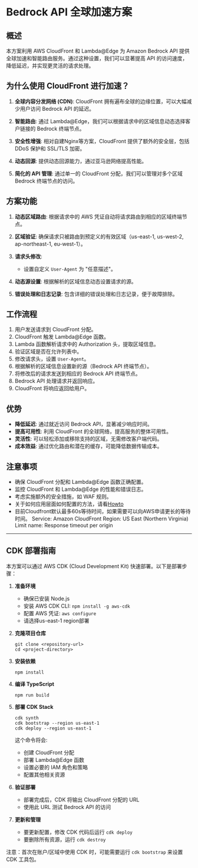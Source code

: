 # Bedrock API 全球加速方案

## 概述

本方案利用 AWS CloudFront 和 Lambda@Edge 为 Amazon Bedrock API 提供全球加速和智能路由服务。通过这种设置，我们可以显著提高 API 的访问速度，降低延迟，并实现更灵活的请求处理。

## 为什么使用 CloudFront 进行加速？

1. **全球内容分发网络 (CDN)**: CloudFront 拥有遍布全球的边缘位置，可以大幅减少用户访问 Bedrock API 的延迟。

2. **智能路由**: 通过 Lambda@Edge，我们可以根据请求中的区域信息动态选择客户链接的 Bedrock 终端节点。

3. **安全性增强**: 相对自建Nginx等方案，CloudFront 提供了额外的安全层，包括 DDoS 保护和 SSL/TLS 加密。

4. **动态回源**: 提供动态回源能力，通过亚马逊网络提高性能。

5. **简化的 API 管理**: 通过单一的 CloudFront 分配，我们可以管理对多个区域 Bedrock 终端节点的访问。

## 方案功能

1. **动态区域路由**: 根据请求中的 AWS 凭证自动将请求路由到相应的区域终端节点。

2. **区域验证**: 确保请求只被路由到预定义的有效区域（us-east-1, us-west-2, ap-northeast-1, eu-west-1）。

3. **请求头修改**: 
   - 设置自定义 `User-Agent` 为 "任意描述"。

4. **动态源设置**: 根据解析的区域信息动态设置请求的源。

5. **错误处理和日志记录**: 包含详细的错误处理和日志记录，便于故障排除。

## 工作流程

1. 用户发送请求到 CloudFront 分配。
2. CloudFront 触发 Lambda@Edge 函数。
3. Lambda 函数解析请求中的 Authorization 头，提取区域信息。
4. 验证区域是否在允许列表中。
5. 修改请求头，设置 `User-Agent`。
6. 根据解析的区域信息设置新的源（Bedrock API 终端节点）。
7. 将修改后的请求发送到相应的 Bedrock API 终端节点。
8. Bedrock API 处理请求并返回响应。
9. CloudFront 将响应返回给用户。

## 优势

- **降低延迟**: 通过就近访问 Bedrock API，显著减少响应时间。
- **提高可用性**: 利用 CloudFront 的全球网络，提高服务的整体可用性。
- **灵活性**: 可以轻松添加或移除支持的区域，无需修改客户端代码。
- **成本效益**: 通过优化路由和潜在的缓存，可能降低数据传输成本。

## 注意事项

- 确保 CloudFront 分配和 Lambda@Edge 函数正确配置。
- 监控 CloudFront 和 Lambda@Edge 的性能和错误日志。
- 考虑实施额外的安全措施，如 WAF 规则。
- 关于如何应用层面如何配置的方法，请看[Howto](https://github.com/jief123/bedrockproxy/blob/main/howto.md)
- 目前Cloudfront默认最多60s等待时间，如果需要可以向AWS申请更长的等待时间。
   Service: Amazon CloudFront
   Region: US East (Northern Virginia)
   Limit name: Response timeout per origin


---

## CDK 部署指南

本方案可以通过 AWS CDK (Cloud Development Kit) 快速部署。以下是部署步骤：

1. **准备环境**
   - 确保已安装 Node.js
   - 安装 AWS CDK CLI: `npm install -g aws-cdk`
   - 配置 AWS 凭证: `aws configure`
   - 请选择us-east-1 region部署

2. **克隆项目仓库**
   ```
   git clone <repository-url>
   cd <project-directory>
   ```

3. **安装依赖**
   ```
   npm install
   ```

4. **编译 TypeScript**
   ```
   npm run build
   ```

5. **部署 CDK Stack**
   ```
   cdk synth
   cdk bootstrap --region us-east-1
   cdk deploy --region us-east-1
   ```

   这个命令将会:
   - 创建 CloudFront 分配
   - 部署 Lambda@Edge 函数
   - 设置必要的 IAM 角色和策略
   - 配置其他相关资源

6. **验证部署**
   - 部署完成后，CDK 将输出 CloudFront 分配的 URL
   - 使用此 URL 测试 Bedrock API 的访问

7. **更新和管理**
   - 要更新配置，修改 CDK 代码后运行 `cdk deploy`
   - 要删除所有资源，运行 `cdk destroy`

注意：首次在账户/区域中使用 CDK 时，可能需要运行 `cdk bootstrap` 来设置 CDK 工具包。
